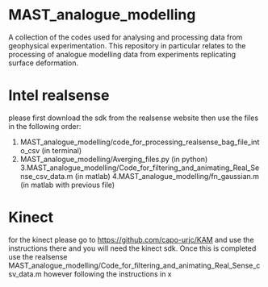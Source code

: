 # MAST_analogue_modelling
A collection of the codes used for analysing and processing data from geophysical experimentation. This repository in particular relates to the processing of analogue modelling data from experiments replicating surface deformation. 
# Intel realsense
please first download the sdk from the realsense website
then use the files in the following order:
1. MAST_analogue_modelling/code_for_processing_realsense_bag_file_into_csv (in terminal)
2. MAST_analogue_modelling/Averging_files.py (in python)
3.MAST_analogue_modelling/Code_for_filtering_and_animating_Real_Sense_csv_data.m (in matlab)
4.MAST_analogue_modelling/fn_gaussian.m (in matlab with previous file)
# Kinect
for the kinect please go to https://github.com/capo-urjc/KAM and use the instructions there and you will need the kinect sdk.
Once this is completed use the realsense MAST_analogue_modelling/Code_for_filtering_and_animating_Real_Sense_csv_data.m however following the instructions in x
